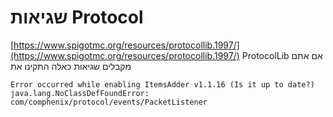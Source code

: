 # שגיאות Protocol

[https://www.spigotmc.org/resources/protocollib.1997/](https://www.spigotmc.org/resources/protocollib.1997/) &#x20;ProtocolLib אם אתם מקבלים שגיאות כאלה התקינו את 

```
Error occurred while enabling ItemsAdder v1.1.16 (Is it up to date?)
java.lang.NoClassDefFoundError: com/comphenix/protocol/events/PacketListener
```

